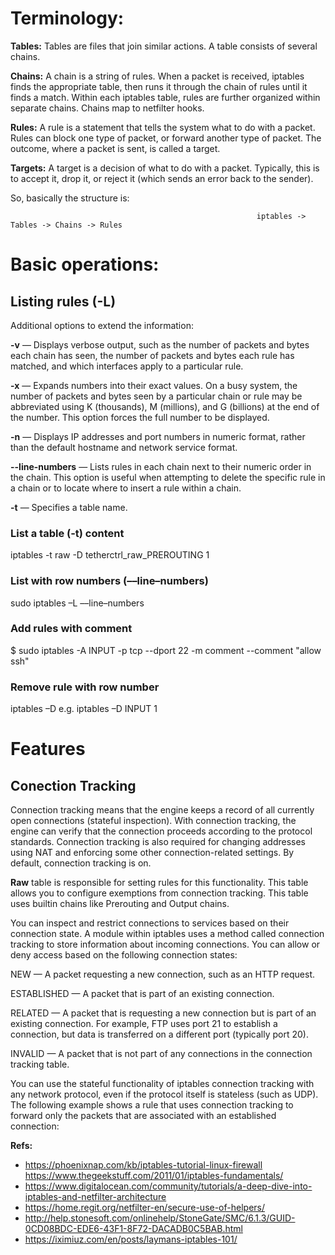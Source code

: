 # Terminology:

**Tables:** Tables are files that join similar actions. A table consists of several chains.

**Chains:** A chain is a string of rules. When a packet is received, iptables finds the appropriate table, then runs it through the chain of rules until it finds a match. Within each iptables table, rules are further organized within separate chains. Chains map to netfilter hooks.

**Rules:** A rule is a statement that tells the system what to do with a packet. Rules can block one type of packet, or forward another type of packet. The outcome, where a packet is sent, is called a target.

**Targets:** A target is a decision of what to do with a packet. Typically, this is to accept it, drop it, or reject it (which sends an error back to the sender).

So, basically the structure is:

                                                           iptables -> Tables -> Chains -> Rules

# Basic operations:
## Listing rules (-L)
Additional options to extend the information:

**-v** — Displays verbose output, such as the number of packets and bytes each chain has seen, the number of packets and bytes each rule has matched, and which interfaces apply to a particular rule.

**-x** — Expands numbers into their exact values. On a busy system, the number of packets and bytes seen by a particular chain or rule may be abbreviated using K (thousands), M (millions), and G (billions) at the end of the number. This option forces the full number to be displayed.

**-n** — Displays IP addresses and port numbers in numeric format, rather than the default hostname and network service format.

**--line-numbers** — Lists rules in each chain next to their numeric order in the chain. This option is useful when attempting to delete the specific rule in a chain or to locate where to insert a rule within a chain.

**-t** — Specifies a table name.

### List a table (-t) content
iptables -t raw -D tetherctrl_raw_PREROUTING 1
### List with row numbers (––line–numbers)
sudo iptables –L ––line–numbers
### Add rules with comment 
$ sudo iptables -A INPUT -p tcp --dport 22 -m comment --comment "allow ssh"
### Remove rule with row number
iptables –D <Chain> <Number>
e.g. iptables –D INPUT 1 
  

# Features 
## Conection Tracking
Connection tracking means that the engine keeps a record of all currently open connections (stateful inspection).
With connection tracking, the engine can verify that the connection proceeds according to the protocol standards. Connection tracking is also required for changing addresses using NAT and enforcing some other connection-related settings. By default, connection tracking is on.

**Raw** table is responsible for setting rules for this functionality. This table allows you to configure exemptions from connection tracking. 
This table uses builtin chains like Prerouting and Output chains.

You can inspect and restrict connections to services based on their connection state. A module within iptables uses a method called connection tracking to store information about incoming connections. You can allow or deny access based on the following connection states:
  
NEW — A packet requesting a new connection, such as an HTTP request.
  
ESTABLISHED — A packet that is part of an existing connection.
  
RELATED — A packet that is requesting a new connection but is part of an existing connection. For example, FTP uses port 21 to establish a connection, but data is transferred on a different port (typically port 20).
  
INVALID — A packet that is not part of any connections in the connection tracking table.
  
You can use the stateful functionality of iptables connection tracking with any network protocol, even if the protocol itself is stateless (such as UDP). The following example shows a rule that uses connection tracking to forward only the packets that are associated with an established connection:
  

**Refs:**
* https://phoenixnap.com/kb/iptables-tutorial-linux-firewall
  https://www.thegeekstuff.com/2011/01/iptables-fundamentals/
* https://www.digitalocean.com/community/tutorials/a-deep-dive-into-iptables-and-netfilter-architecture
* https://home.regit.org/netfilter-en/secure-use-of-helpers/
* http://help.stonesoft.com/onlinehelp/StoneGate/SMC/6.1.3/GUID-0CD08BDC-EDE6-43F1-8F72-DACADB0C5BAB.html
* https://iximiuz.com/en/posts/laymans-iptables-101/  
